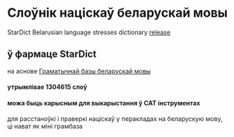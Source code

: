 # Слоўнік націскаў беларускай мовы
StarDict Belarusian language stresses dictionary [release](https://github.com/anekomaton/be_stress/releases/tag/be_stress)
## ў фармаце StarDict
на аснове [Граматычнай базы беларускай мовы](https://github.com/Belarus/GrammarDB/releases)
#### утрымлівае 1304615 слоў
#### можа быць карысным для выкарыстання ў CAT інструментах
для расстаноўкі і праверкі націскаў у перакладах на беларускую мову, ці нават як міні грамбаза
